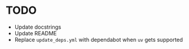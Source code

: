 # TODO

- Update docstrings
- Update README
- Replace `update_deps.yml` with dependabot when `uv` gets supported
